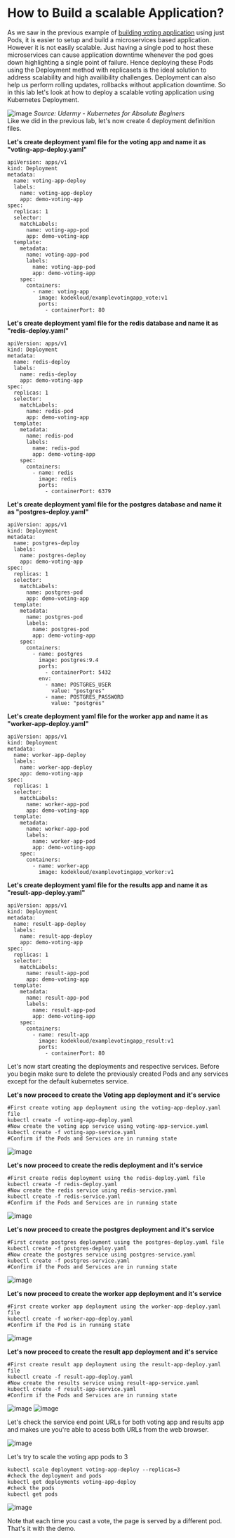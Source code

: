 # How to Build a scalable Application? #
As we saw in the previous example of [building voting application](https://github.com/jayanthyk/Learning-to-Understand-Kubernetes/blob/main/Microservices%20Application.md) using just Pods, it is easier to setup and build a microservices based application. However it is not easily scalable. Just having a single pod to host these microservices can cause application downtime whenever the pod goes down highlighting a single point of failure. Hence deploying these Pods using the Deployment method with replicasets is the ideal solution to address scalability and high availibility challenges. Deployment can also help us perform rolling updates, rollbacks without application downtime. So in this lab let's look at how to deploy a scalable voting application using Kubernetes Deployment.

![image](https://user-images.githubusercontent.com/49147976/195256291-0984d639-032b-46ee-8111-3efff0f57e8c.png)
*Source: Udermy - Kubernetes for Absolute Beginers*                                                                                                                     
Like we did in the previous lab, let's now create 4 deployment definition files.     

**Let's create deployment yaml file for the voting app and name it as "voting-app-deploy.yaml"**
```
apiVersion: apps/v1
kind: Deployment 
metadata:
  name: voting-app-deploy
  labels:
    name: voting-app-deploy
    app: demo-voting-app
spec:
  replicas: 1
  selector:
    matchLabels:
      name: voting-app-pod
      app: demo-voting-app
  template: 
    metadata:
      name: voting-app-pod
      labels:
        name: voting-app-pod
        app: demo-voting-app
    spec:
      containers:
        - name: voting-app 
          image: kodekloud/examplevotingapp_vote:v1
          ports:
            - containerPort: 80
```
**Let's create deployment yaml file for the redis database and name it as "redis-deploy.yaml"**
```
apiVersion: apps/v1
kind: Deployment 
metadata:
  name: redis-deploy
  labels:
    name: redis-deploy
    app: demo-voting-app
spec:
  replicas: 1
  selector:
    matchLabels:
      name: redis-pod
      app: demo-voting-app
  template: 
    metadata:
      name: redis-pod
      labels:
        name: redis-pod
        app: demo-voting-app
    spec:
      containers:
        - name: redis 
          image: redis
          ports:
            - containerPort: 6379
```
**Let's create deployment yaml file for the postgres database and name it as "postgres-deploy.yaml"**
```
apiVersion: apps/v1
kind: Deployment 
metadata:
  name: postgres-deploy
  labels:
    name: postgres-deploy
    app: demo-voting-app
spec:
  replicas: 1
  selector:
    matchLabels:
      name: postgres-pod
      app: demo-voting-app
  template: 
    metadata:
      name: postgres-pod
      labels:
        name: postgres-pod
        app: demo-voting-app
    spec:
      containers:
        - name: postgres  
          image: postgres:9.4
          ports:
            - containerPort: 5432
          env:
            - name: POSTGRES_USER
              value: "postgres"
            - name: POSTGRES_PASSWORD
              value: "postgres"
```
**Let's create deployment yaml file for the worker app and name it as "worker-app-deploy.yaml"**
```
apiVersion: apps/v1
kind: Deployment 
metadata:
  name: worker-app-deploy
  labels:
    name: worker-app-deploy
    app: demo-voting-app
spec:
  replicas: 1
  selector:
    matchLabels:
      name: worker-app-pod
      app: demo-voting-app
  template: 
    metadata:
      name: worker-app-pod
      labels:
        name: worker-app-pod
        app: demo-voting-app
    spec:
      containers:
        - name: worker-app 
          image: kodekloud/examplevotingapp_worker:v1
```
**Let's create deployment yaml file for the results app and name it as "result-app-deploy.yaml"**
```
apiVersion: apps/v1
kind: Deployment 
metadata:
  name: result-app-deploy
  labels:
    name: result-app-deploy
    app: demo-voting-app
spec:
  replicas: 1
  selector:
    matchLabels:
      name: result-app-pod
      app: demo-voting-app
  template: 
    metadata:
      name: result-app-pod
      labels:
        name: result-app-pod
        app: demo-voting-app
    spec:
      containers:
        - name: result-app 
          image: kodekloud/examplevotingapp_result:v1
          ports:
            - containerPort: 80
```
Let's now start creating the deployments and respective services. Before you begin make sure to delete the previously created Pods and any services except for the default kubernetes service.  

**Let's now proceed to create the Voting app deployment and it's service**
```
#First create voting app deployment using the voting-app-deploy.yaml file
kubectl create -f voting-app-deploy.yaml
#Now create the voting app service using voting-app-service.yaml
kubectl create -f voting-app-service.yaml
#Confirm if the Pods and Services are in running state
```
![image](https://user-images.githubusercontent.com/49147976/195285449-b3ad6a14-5494-4e1a-9bbe-4da5b7c7db20.png)

**Let's now proceed to create the redis deployment and it's service**
```
#First create redis deployment using the redis-deploy.yaml file
kubectl create -f redis-deploy.yaml
#Now create the redis service using redis-service.yaml
kubectl create -f redis-service.yaml
#Confirm if the Pods and Services are in running state
```
![image](https://user-images.githubusercontent.com/49147976/195286053-e9469d9b-7413-44a1-b7c5-9a560254ef9c.png)

**Let's now proceed to create the postgres deployment and it's service**
```
#First create postgres deployment using the postgres-deploy.yaml file
kubectl create -f postgres-deploy.yaml
#Now create the postgres service using postgres-service.yaml
kubectl create -f postgres-service.yaml
#Confirm if the Pods and Services are in running state
```
![image](https://user-images.githubusercontent.com/49147976/195296699-0e488d5a-9d9f-4406-947f-a54f42738d68.png)

**Let's now proceed to create the worker app deployment and it's service**
```
#First create worker app deployment using the worker-app-deploy.yaml file
kubectl create -f worker-app-deploy.yaml
#Confirm if the Pod is in running state
```
![image](https://user-images.githubusercontent.com/49147976/195297697-4660444f-9e1f-473e-8c34-f54ac08620b8.png)

**Let's now proceed to create the result app deployment and it's service**
```
#First create result app deployment using the result-app-deploy.yaml file
kubectl create -f result-app-deploy.yaml
#Now create the results service using result-app-service.yaml
kubectl create -f result-app-service.yaml
#Confirm if the Pods and Services are in running state
```
![image](https://user-images.githubusercontent.com/49147976/195298548-af6e0ea4-572b-4bee-a863-62046451ddea.png)
![image](https://user-images.githubusercontent.com/49147976/195298867-d15dd98f-0650-40be-8d87-6bd7cc02b7d0.png)

Let's check the service end point URLs for both voting app and results app and makes ure you're able to acess both URLs from the web browser.

![image](https://user-images.githubusercontent.com/49147976/195299637-4cdadfff-ccd2-42d9-b8f9-f17d60b7cb4e.png)

Let's try to scale the voting app pods to 3
```
kubectl scale deployment voting-app-deploy --replicas=3
#check the deployment and pods
kubectl get deployments voting-app-deploy
#check the pods
kubectl get pods
```
![image](https://user-images.githubusercontent.com/49147976/195301726-683136ca-75a4-4a3e-8cfa-fb4dccf84e77.png)

Note that each time you cast a vote, the page is served by a different pod. That's it with the demo.

